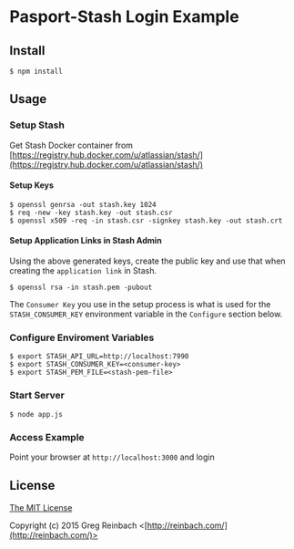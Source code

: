 # Pasport-Stash Login Example

## Install

    $ npm install

## Usage

### Setup Stash

Get Stash Docker container from [https://registry.hub.docker.com/u/atlassian/stash/](https://registry.hub.docker.com/u/atlassian/stash/)

#### Setup Keys

    $ openssl genrsa -out stash.key 1024
    $ req -new -key stash.key -out stash.csr
    $ openssl x509 -req -in stash.csr -signkey stash.key -out stash.crt

#### Setup Application Links in Stash Admin

Using the above generated keys, create the public key and use that when creating the `application link` in Stash.

    $ openssl rsa -in stash.pem -pubout

The `Consumer Key` you use in the setup process is what is used for the `STASH_CONSUMER_KEY` environment variable in the `Configure` section below.

### Configure Enviroment Variables

    $ export STASH_API_URL=http://localhost:7990
    $ export STASH_CONSUMER_KEY=<consumer-key>
    $ export STASH_PEM_FILE=<stash-pem-file>

### Start Server

    $ node app.js

### Access Example

Point your browser at `http://localhost:3000` and login

## License

[The MIT License](http://opensource.org/licenses/MIT)

Copyright (c) 2015 Greg Reinbach <[http://reinbach.com/](http://reinbach.com/)>
